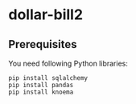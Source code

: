 # dollar-bill2

## Prerequisites

You need following Python libraries:

```
pip install sqlalchemy
pip install pandas
pip install knoema
```

